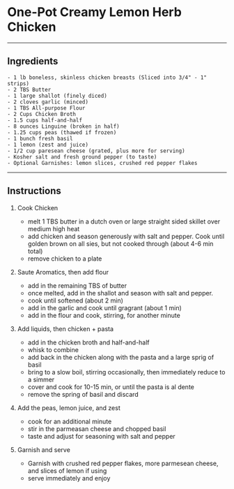 # One-Pot Creamy Lemon Herb Chicken

---

## Ingredients 
    - 1 lb boneless, skinless chicken breasts (Sliced into 3/4" - 1" strips)
    - 2 TBS Butter
    - 1 large shallot (finely diced)
    - 2 cloves garlic (minced)
    - 1 TBS All-purpose Flour
    - 2 Cups Chicken Broth
    - 1.5 cups half-and-half
    - 8 ounces Linguine (broken in half)
    - 1.25 cups peas (thawed if frozen)
    - 1 bunch fresh basil
    - 1 lemon (zest and juice)
    - 1/2 cup paresean cheese (grated, plus more for serving)
    - Kosher salt and fresh ground pepper (to taste)
    - Optional Garnishes: lemon slices, crushed red pepper flakes

---

## Instructions 

1. Cook Chicken
    - melt 1 TBS butter in a dutch oven or large straight sided skillet over medium high heat
    - add chicken and season generously with salt and pepper. Cook until golden brown on all sies, but not cooked through (about 4-6 min total)
    - remove chicken to a plate

2. Saute Aromatics, then add flour
    - add in the remaining TBS of butter
    - once melted, add in the shallot and season with salt and pepper.
    - cook until softened (about 2 min)
    - add in the garlic and cook until gragrant (about 1 min)
    - add in the flour and cook, stirring, for another minute

3. Add liquids, then chicken + pasta
    - add in the chicken broth and half-and-half
    - whisk to combine
    - add back in the chicken along with the pasta and a large sprig of basil
    - bring to a slow boil, stirring occasionally, then immediately reduce to a simmer
    - cover and cook for 10-15 min, or until the pasta is al dente
    - remove the spring of basil and discard

4. Add the peas, lemon juice, and zest
    - cook for an additional minute
    - stir in the parmeasan cheese and chopped basil
    - taste and adjust for seasoning with salt and pepper

5. Garnish and serve
    - Garnish with crushed red pepper flakes, more parmesean cheese, and slices of lemon if using
    - serve immediately and enjoy

